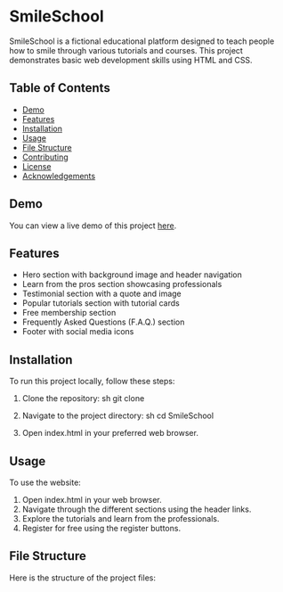 # SmileSchool

SmileSchool is a fictional educational platform designed to teach people how to smile through various tutorials and courses. This project demonstrates basic web development skills using HTML and CSS.

## Table of Contents

- [Demo](#demo)
- [Features](#features)
- [Installation](#installation)
- [Usage](#usage)
- [File Structure](#file-structure)
- [Contributing](#contributing)
- [License](#license)
- [Acknowledgements](#acknowledgements)

## Demo

You can view a live demo of this project [here](#).

## Features

- Hero section with background image and header navigation
- Learn from the pros section showcasing professionals
- Testimonial section with a quote and image
- Popular tutorials section with tutorial cards
- Free membership section
- Frequently Asked Questions (F.A.Q.) section
- Footer with social media icons

## Installation

To run this project locally, follow these steps:

1. Clone the repository:
    sh
    git clone 
    

2. Navigate to the project directory:
    sh
    cd SmileSchool
    

3. Open index.html in your preferred web browser.

## Usage

To use the website:

1. Open index.html in your web browser.
2. Navigate through the different sections using the header links.
3. Explore the tutorials and learn from the professionals.
4. Register for free using the register buttons.

## File Structure

Here is the structure of the project files: